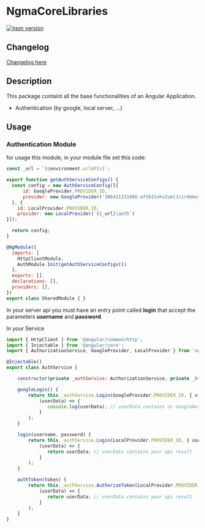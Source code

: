 # NgmaCoreLibraries

[![npm version][npm]][npmurl]

## Changelog
[Changelog here](https://github.com/fonzy85vr/ngma-core-libraries/blob/develop/projects/ngma-core-libraries/CHANGELOG.md)

## Description
This package containt all the base functionalities of an Angular Application.
- Authentication (by google, local server, ...)

## Usage

### Authentication Module

for usage this module, in your module file set this code:
```javascript
const _url = `${environment.urlAPIs}`;

export function getAuthServiceConfigs() {
  const config = new AuthServiceConfig([{
      id: GoogleProvider.PROVIDER_ID,
      provider: new GoogleProvider('306411211066-aft61tohv2uml1rirdmmutb7e2nhleq6.apps.googleusercontent.com')
  }, {
    id: LocalProvider.PROVIDER_ID,
    provider: new LocalProvider(`${_url}\auth`)
}]);

  return config;
}

@NgModule({
  imports: [
    HttpClientModule,
    AuthModule.Init(getAuthServiceConfigs())
  ],
  exports: [],
  declarations: [],
  providers: [],
})
export class SharedModule { }
```

In your server api you must have an entry point called **login** that accept the parameters **username** and **password**.

In your Service

```javascript
import { HttpClient } from '@angular/common/http';
import { Injectable } from '@angular/core';
import { AuthorizationService, GoogleProvider, LocalProvider } from 'ngma-core-libraries';

@Injectable()
export class AuthService {

    constructor(private _authService: AuthorizationService, private _http: HttpClient) {}

    googleLogin() {
        return this._authService.Login(GoogleProvider.PROVIDER_ID, { offline: true }).then(
            (userData) => {
               console.log(userData); // userData contains or GoogleAuthToken or Google User informations
            }
        );
    }

    login(username, password) {
        return this._authService.Login(LocalProvider.PROVIDER_ID, { username, password }, this._http).then(
            (userData) => {
               return userData; // userData contains your api result
            }
        );
    }

    authToken(token) {
        return this._authService.AuthorizeToken(LocalProvider.PROVIDER_ID, { token }, this._http).then(
            (userData) => {
               return userData; // userData contains your api result
            }
        );
    }
}

```
[npm]: https://img.shields.io/npm/v/ngma-core-libraries.svg
[npmurl]: https://www.npmjs.com/package/ngma-core-libraries

